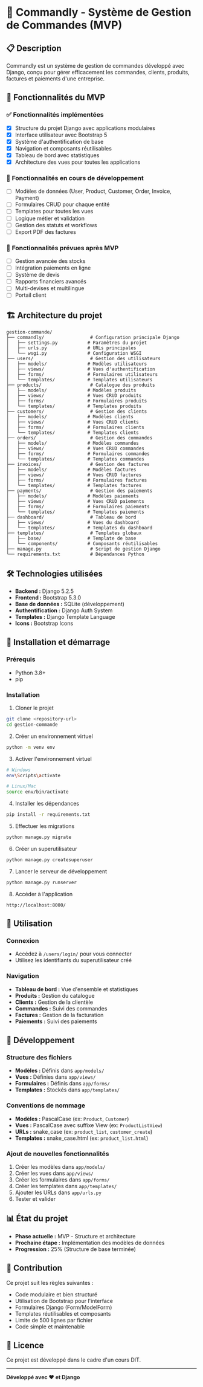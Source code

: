 # 🚀 Commandly - Système de Gestion de Commandes (MVP)

## 📋 Description

Commandly est un système de gestion de commandes développé avec Django, conçu pour gérer efficacement les commandes, clients, produits, factures et paiements d'une entreprise.

## 🎯 Fonctionnalités du MVP

### ✅ **Fonctionnalités implémentées**
- [x] Structure du projet Django avec applications modulaires
- [x] Interface utilisateur avec Bootstrap 5
- [x] Système d'authentification de base
- [x] Navigation et composants réutilisables
- [x] Tableau de bord avec statistiques
- [x] Architecture des vues pour toutes les applications

### 🔄 **Fonctionnalités en cours de développement**
- [ ] Modèles de données (User, Product, Customer, Order, Invoice, Payment)
- [ ] Formulaires CRUD pour chaque entité
- [ ] Templates pour toutes les vues
- [ ] Logique métier et validation
- [ ] Gestion des statuts et workflows
- [ ] Export PDF des factures

### 🚀 **Fonctionnalités prévues après MVP**
- [ ] Gestion avancée des stocks
- [ ] Intégration paiements en ligne
- [ ] Système de devis
- [ ] Rapports financiers avancés
- [ ] Multi-devises et multilingue
- [ ] Portail client

## 🏗️ Architecture du projet

```
gestion-commande/
├── commandly/                 # Configuration principale Django
│   ├── settings.py           # Paramètres du projet
│   ├── urls.py               # URLs principales
│   └── wsgi.py               # Configuration WSGI
├── users/                     # Gestion des utilisateurs
│   ├── models/               # Modèles utilisateurs
│   ├── views/                # Vues d'authentification
│   ├── forms/                # Formulaires utilisateurs
│   └── templates/            # Templates utilisateurs
├── products/                  # Catalogue des produits
│   ├── models/               # Modèles produits
│   ├── views/                # Vues CRUD produits
│   ├── forms/                # Formulaires produits
│   └── templates/            # Templates produits
├── customers/                 # Gestion des clients
│   ├── models/               # Modèles clients
│   ├── views/                # Vues CRUD clients
│   ├── forms/                # Formulaires clients
│   └── templates/            # Templates clients
├── orders/                    # Gestion des commandes
│   ├── models/               # Modèles commandes
│   ├── views/                # Vues CRUD commandes
│   ├── forms/                # Formulaires commandes
│   └── templates/            # Templates commandes
├── invoices/                  # Gestion des factures
│   ├── models/               # Modèles factures
│   ├── views/                # Vues CRUD factures
│   ├── forms/                # Formulaires factures
│   └── templates/            # Templates factures
├── payments/                  # Gestion des paiements
│   ├── models/               # Modèles paiements
│   ├── views/                # Vues CRUD paiements
│   ├── forms/                # Formulaires paiements
│   └── templates/            # Templates paiements
├── dashboard/                 # Tableau de bord
│   ├── views/                # Vues du dashboard
│   └── templates/            # Templates du dashboard
├── templates/                 # Templates globaux
│   ├── base/                 # Template de base
│   └── components/           # Composants réutilisables
├── manage.py                  # Script de gestion Django
└── requirements.txt           # Dépendances Python
```

## 🛠️ Technologies utilisées

- **Backend :** Django 5.2.5
- **Frontend :** Bootstrap 5.3.0
- **Base de données :** SQLite (développement)
- **Authentification :** Django Auth System
- **Templates :** Django Template Language
- **Icons :** Bootstrap Icons

## 🚀 Installation et démarrage

### Prérequis
- Python 3.8+
- pip

### Installation
1. Cloner le projet
```bash
git clone <repository-url>
cd gestion-commande
```

2. Créer un environnement virtuel
```bash
python -m venv env
```

3. Activer l'environnement virtuel
```bash
# Windows
env\Scripts\activate

# Linux/Mac
source env/bin/activate
```

4. Installer les dépendances
```bash
pip install -r requirements.txt
```

5. Effectuer les migrations
```bash
python manage.py migrate
```

6. Créer un superutilisateur
```bash
python manage.py createsuperuser
```

7. Lancer le serveur de développement
```bash
python manage.py runserver
```

8. Accéder à l'application
```
http://localhost:8000/
```

## 📱 Utilisation

### Connexion
- Accédez à `/users/login/` pour vous connecter
- Utilisez les identifiants du superutilisateur créé

### Navigation
- **Tableau de bord :** Vue d'ensemble et statistiques
- **Produits :** Gestion du catalogue
- **Clients :** Gestion de la clientèle
- **Commandes :** Suivi des commandes
- **Factures :** Gestion de la facturation
- **Paiements :** Suivi des paiements

## 🔧 Développement

### Structure des fichiers
- **Modèles :** Définis dans `app/models/`
- **Vues :** Définies dans `app/views/`
- **Formulaires :** Définis dans `app/forms/`
- **Templates :** Stockés dans `app/templates/`

### Conventions de nommage
- **Modèles :** PascalCase (ex: `Product`, `Customer`)
- **Vues :** PascalCase avec suffixe View (ex: `ProductListView`)
- **URLs :** snake_case (ex: `product_list`, `customer_create`)
- **Templates :** snake_case.html (ex: `product_list.html`)

### Ajout de nouvelles fonctionnalités
1. Créer les modèles dans `app/models/`
2. Créer les vues dans `app/views/`
3. Créer les formulaires dans `app/forms/`
4. Créer les templates dans `app/templates/`
5. Ajouter les URLs dans `app/urls.py`
6. Tester et valider

## 📊 État du projet

- **Phase actuelle :** MVP - Structure et architecture
- **Prochaine étape :** Implémentation des modèles de données
- **Progression :** 25% (Structure de base terminée)

## 🤝 Contribution

Ce projet suit les règles suivantes :
- Code modulaire et bien structuré
- Utilisation de Bootstrap pour l'interface
- Formulaires Django (Form/ModelForm)
- Templates réutilisables et composants
- Limite de 500 lignes par fichier
- Code simple et maintenable

## 📝 Licence

Ce projet est développé dans le cadre d'un cours DIT.

---

**Développé avec ❤️ et Django**
